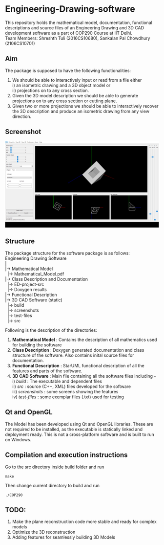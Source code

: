
# Engineering-Drawing-software

This repository holds the mathematical model, documentation, functional descriptions and source files of an Engineering Drawing and 3D CAD
 development software as a part of COP290 Course at IIT Delhi. </br>
 Team Members: Shreshth Tuli (2016CS10680), Sankalan Pal Chowdhury (2106CS10701) 
 
 ## Aim

The package is supposed to have the following functionalities:
   1. We should be able to interactively input or read from a file either </br> i) an isometric drawing and a 3D object model or </br> ii) projections on to any cross section.
   2. Given the 3D model description we should be able to generate projections on to any cross section or cutting plane.
   3. Given two or more projections we should be able to interactively recover the 3D description and produce an isometric drawing from any view direction. 
   
## Screenshot

![Alt text](/screen.png "Screenshot")

## Structure

The package structure for the software package is as follows:  
Engineering Drawing Software </br>
  |  </br>
  |-> Mathematical Model</br>
   &nbsp; |-> Mathematical_Model.pdf</br>
  |-> Class Description and Documentation </br>
   &nbsp; |-> ED-project-src</br>
   &nbsp; |-> Doxygen results</br>
  |-> Functional Description</br>
  |-> 3D CAD Software (static)</br>
   &nbsp; |-> build</br>
   &nbsp; |-> screenshots</br>
   &nbsp; |-> test-files</br>
   &nbsp; |-> src</br>
    
Following is the description of the directories:
1. **Mathematical Model** : Contains the description of all mathematics used for building the software
2. **Class Description** : Doxygen generated documentation and class structure of the software. Also contains inital source files for documentation.
3. **Functional Description** : StarUML functional description of all the features and parts of the software.
4. **3D CAD Software** : Main file containing all the software files including - </br>
i) *build* : The executable and dependent files </br>
ii) *src* : source (C++, XML) files developed for the software</br>
iii) *screenshots* : some screens showing the features</br>
iv) *test-files* : some exemplar files (.txt) used for testing

## Qt and OpenGL

The Model has been developed using Qt and OpenGL libraries. These are not required to be installed, as the executable is statically linked and deployment ready.
This is not a cross-platform software and is built to run on Windows.

## Compilation and execution instructions
 
Go to the src directory inside build folder and run
```
make
```
Then change current directory to build and run
```
./COP290
```

## TODO:

1. Make the plane reconstruction code more stable and ready for complex models
2. Optimize the 3D reconstruction
3. Adding features for seamlessly building 3D Models


